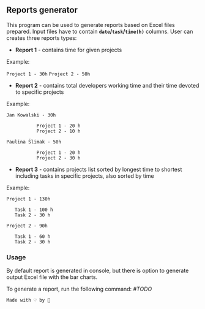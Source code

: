 ## Reports generator

This program can be used to generate reports based on Excel files prepared. Input files have to contain **`date`/`task`/`time(h)`** columns. User can creates three reports types:

- **Report 1** - contains time for given projects

Example:  

`Project 1 - 30h`
`Project 2 - 50h`

- **Report 2** - contains total developers working time and their time devoted to specific projects

Example:

`Jan Kowalski - 30h`
```
           Project 1 - 20 h
           Project 2 - 10 h
```

`Paulina Ślimak - 50h`

```
           Project 1 - 20 h
           Project 2 - 30 h
```

- **Report 3** - contains projects list sorted by longest time to shortest including tasks in specific projects, also sorted by time

Example:

`Project 1 - 130h`
```
   Task 1 - 100 h
   Task 2 - 30 h
```

`Project 2 - 90h`
```
   Task 1 - 60 h
   Task 2 - 30 h
```

### Usage
By default report is generated in console, but there is option to generate output Excel file with the bar charts.

To generate a report, run the following command:
*#TODO*

`Made with ♡ by 🍅`
